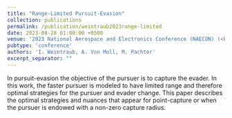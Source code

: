 ```yaml
---
title: "Range-Limited Pursuit-Evasion"
collection: publications
permalink: /publication/weintraub2023range-limited
date: 2023-08-28 01:00:00 +0500
venue: '2023 National Aerospace and Electronics Conference (NAECON) (<b><i>Submitted for Review</i></b>)'
pubtype: 'conference'
authors: 'I. Weintraub, A. Von Moll, M. Pachter'
excerpt_separator: ""
---
```

In pursuit-evasion the objective of the pursuer is to capture the evader. In this work, the faster pursuer is modeled to have limited range and therefore optimal strategies for the pursuer and evader change. This paper describes the optimal strategies and nuances that appear for point-capture or when the pursuer is endowed with a non-zero capture radius.
